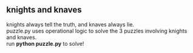 ## knights and knaves 
knights always tell the truth, and knaves always lie.<br/>
puzzle.py uses operational logic to solve the 3 puzzles involving knights and knaves.<br/>
run **python puzzle.py** to solve!

